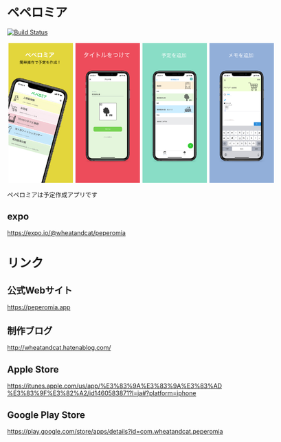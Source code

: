 # ペペロミア

[![Build Status](https://travis-ci.org/wheatandcat/Peperomia.svg?branch=master)](https://travis-ci.org/wheatandcat/Peperomia)

<div style="display:flex">
    <img src="./image/ios/6.5-inch2.png" width="150" style="padding:3px"/>
    <img src="./image/ios/6.5-inch3.png" width="150" style="padding:3px"/>
    <img src="./image/ios/6.5-inch4.png" width="150" style="padding:3px"/>
    <img src="./image/ios/6.5-inch5.png" width="150" style="padding:3px"/>
</div>

ペペロミアは予定作成アプリです

## expo

https://expo.io/@wheatandcat/peperomia


# リンク

## 公式Webサイト
https://peperomia.app

## 制作ブログ
http://wheatandcat.hatenablog.com/

## Apple Store
https://itunes.apple.com/us/app/%E3%83%9A%E3%83%9A%E3%83%AD%E3%83%9F%E3%82%A2/id1460583871?l=ja#?platform=iphone

## Google Play Store
https://play.google.com/store/apps/details?id=com.wheatandcat.peperomia
